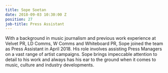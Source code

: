 ```yaml
---
title: Sope Soetan
date: 2018-09-03 10:30:00 Z
position: 27
job-title: Press Assistant
---
```


With a background in music journalism and previous work experience at Velvet PR, LD Comms, W Comms and Whiteboard PR, Sope joined the team as Press Assistant in April 2018. His role involves assisting Press Managers on a vast range of artist campaigns. Sope brings impeccable attention to detail to his work and always has his ear to the ground when it comes to music, culture and industry developments.